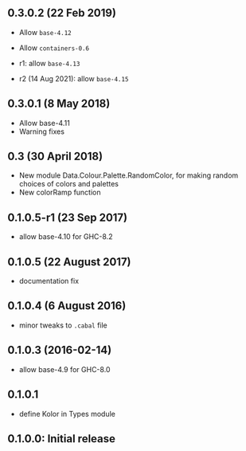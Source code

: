 0.3.0.2 (22 Feb 2019)
---------------------

- Allow `base-4.12`
- Allow `containers-0.6`

- r1: allow `base-4.13`
- r2 (14 Aug 2021): allow `base-4.15`

0.3.0.1 (8 May 2018)
--------------------

- Allow base-4.11
- Warning fixes

0.3 (30 April 2018)
-------------------

- New module Data.Colour.Palette.RandomColor, for making random
  choices of colors and palettes
- New colorRamp function

0.1.0.5-r1 (23 Sep 2017)
------------------------

- allow base-4.10 for GHC-8.2

0.1.0.5 (22 August 2017)
------------------------

- documentation fix

0.1.0.4 (6 August 2016)
-----------------------

- minor tweaks to `.cabal` file

0.1.0.3 (2016-02-14)
-------

- allow base-4.9 for GHC-8.0

0.1.0.1
--------

- define Kolor in Types module

0.1.0.0: Initial release
------------------------
